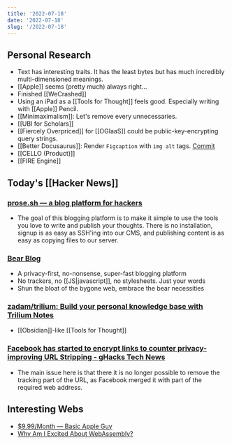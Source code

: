 ```yaml
---
title: '2022-07-18'
date: '2022-07-18'
slug: '/2022-07-18'
---
```


## Personal Research

- Text has interesting traits. It has the least bytes but has much incredibly multi-dimensioned meanings.
- [[Apple]] seems (pretty much) always right...
- Finished [[WeCrashed]]
- Using an iPad as a [[Tools for Thought]] feels good. Especially writing with [[Apple]] Pencil.
- [[Minimaximalism]]: Let's remove every unnecessaries.
- [[UBI for Scholars]]
- [[Fiercely Overpriced]] for [[OGIaaS]] could be public-key-encrypting query strings.
- [[Better Docusaurus]]: Render `Figcaption` with `img alt` tags. [Commit](https://github.com/anaclumos/www/commit/cefd8c5b46b2a5c2df2a52e176a97d233387c14b)
- [[CELLO (Product)]]
- [[FIRE Engine]]

## Today's [[Hacker News]]

### [prose.sh — a blog platform for hackers](https://prose.sh/)

- The goal of this blogging platform is to make it simple to use the tools you love to write and publish your thoughts. There is no installation, signup is as easy as SSH'ing into our CMS, and publishing content is as easy as copying files to our server.

### [Bear Blog](https://bearblog.dev/)

- A privacy-first, no-nonsense, super-fast blogging platform
- No trackers, no [[JS|javascript]], no stylesheets. Just your words
- Shun the bloat of the bygone web, embrace the bear necessities

### [zadam/trilium: Build your personal knowledge base with Trilium Notes](https://github.com/zadam/trilium)

- [[Obsidian]]-like [[Tools for Thought]]

### [Facebook has started to encrypt links to counter privacy-improving URL Stripping - gHacks Tech News](https://www.ghacks.net/2022/07/17/facebook-has-started-to-encrypt-links-to-counter-privacy-improving-url-stripping/)

- The main issue here is that there it is no longer possible to remove the tracking part of the URL, as Facebook merged it with part of the required web address.

## Interesting Webs

- [$9.99/Month — Basic Apple Guy](https://basicappleguy.com/basicappleblog/999month)
- [Why Am I Excited About WebAssembly?](https://blog.colinbreck.com/why-am-i-excited-about-webassembly/)
